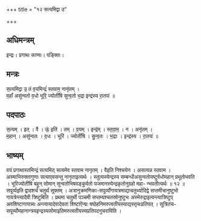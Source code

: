 +++
title = "१२ सत्यमिद्वा उ"

+++
## अधिमन्त्रम्
इन्द्रः। प्रगाथः काण्वः। पङ्क्तिः।

## मन्त्रः
स॒त्यमिद्वा उ॒ तं व॒यमिन्द्रं॑ स्तवाम॒ नानृ॑तम् ।  
म॒हाँ असु॑न्वतो व॒धो भूरि॒ ज्योतीं॑षि सुन्व॒तो भ॒द्रा इन्द्र॑स्य रा॒तयः॑ ॥

## पदपाठः
स॒त्यम् । इत् । वै । ऊं॒ इति॑ । तम् । व॒यम् । इन्द्र॑म् । स्त॒वा॒म॒ । न । अनृ॑तम् ।  
म॒हान् । असु॑न्वतः । व॒धः । भूरि॑ । ज्योतीं॑षि । सु॒न्व॒तः । भ॒द्राः । इन्द्र॑स्य । रा॒तयः॑ ॥

## भाष्यम्
वयं प्रगाथास्तमिन्द्रं सत्यमित् सत्यमेव स्तवाम नानृतम् । वैइति निश्चयेन । असत्यन्न स्तवाम । अस्माभिरुक्तागुणाः सत्याएवसन्तु नानृताइत्यर्थः । स्तुत्यस्येन्द्रस्य सम्बन्धीअसुन्वतोयष्टुर्वधोमहान् प्रभूतोभवति । भूरिज्योतींषि बहून् सोमान् सुन्वतोभिषवङ्कुर्वतो यजमानस्येन्द्रकृतोनुग्रहो महा- न्भवतीत्यर्थः ॥ १२ ॥सपूर्व्यइति द्वादशर्चं चतुर्थं सूक्तम् । अत्रानुक्रमणिका-सपूर्व्योगायत्रमाद्याचतुर्थ्यादिद्वे सप्तमीचानुष्टुभो गायत्रेन्त्यादैवी त्रिष्टुबिति । प्रथमा चतुर्थी पञ्चमी सप्तम्यश्चतस्रोनुष्टुभः अस्मेरुद्राइत्यन्त्यात्रिष्टुप् अवशिष्टागायत्र्यः अन्त्यायादेवादेवता शिष्टाऎन्द्मः षष्ठेहनिमरुत्वतीयस्याद्यस्तृचःप्रतिपत् । सूत्रितंच-सपूर्व्योमहानान्त्रयइन्द्रस्यसोमाइतिमरुत्वतीयस्यप्रतिपदनुचराविति ।